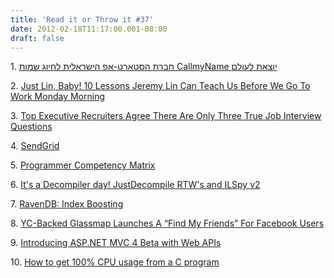 ```yaml
---
title: 'Read it or Throw it #37'
date: 2012-02-18T11:17:00.001-08:00
draft: false
---
```


  

1. [חברת הסטארט-אפ הישראלית לחיוג שמות CallmyName יוצאת לעולם](http://www.gadgety.co.il/34228/%D7%97%D7%91%D7%A8%D7%AA-%D7%94%D7%A1%D7%98%D7%90%D7%A8%D7%98-%D7%90%D7%A4-%D7%94%D7%99%D7%A9%D7%A8%D7%90%D7%9C%D7%99%D7%AA-%D7%9C%D7%97%D7%99%D7%95%D7%92-%D7%A9%D7%9E%D7%95%D7%AA-callmyname-%D7%99/)

2. [Just Lin, Baby! 10 Lessons Jeremy Lin Can Teach Us Before We Go To Work Monday Morning](http://www.forbes.com/sites/ericjackson/2012/02/11/9-lessons-jeremy-lin-can-teach-us-before-we-go-to-work-monday-morning/)

3. [Top Executive Recruiters Agree There Are Only Three True Job Interview Questions](http://www.forbes.com/sites/georgebradt/2011/04/27/top-executive-recruiters-agree-there-are-only-three-key-job-interview-questions/)

4. [SendGrid](http://sendgrid.com/)

5. [Programmer Competency Matrix](http://www.indiangeek.net/wp-content/uploads/Programmer%20competency%20matrix.htm)

6. [It's a Decompiler day! JustDecompile RTW's and ILSpy v2](http://coolthingoftheday.blogspot.com/2012/02/it-decompiler-day-justdecompile-rtw-and.html)

7. [RavenDB: Index Boosting](http://ayende.com/blog/153185/ravendb-index-boosting)

8. [YC-Backed Glassmap Launches A “Find My Friends” For Facebook Users](http://techcrunch.com/2012/02/16/yc-backed-glassmap-launches-a-find-my-friends-for-facebook-users-on-iphone-android/)

9. [Introducing ASP.NET MVC 4 Beta with Web APIs](http://blogs.msdn.com/b/carlosfigueira/archive/2012/02/16/introducing-asp-net-mvc-4-beta-with-web-apis.aspx)

10. [How to get 100% CPU usage from a C program](http://stackoverflow.com/questions/9244481/how-to-get-100-cpu-usage-from-a-c-program)